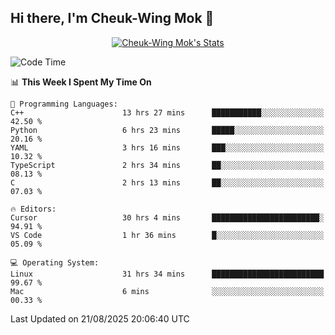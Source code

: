 ## Hi there, I'm Cheuk-Wing Mok 👋

<!--
**mozro0327/mozro0327** is a ✨ _special_ ✨ repository because its `README.md` (this file) appears on your GitHub profile.

Here are some ideas to get you started:

- 🔭 I’m currently working on ...
- 🌱 I’m currently learning ...
- 👯 I’m looking to collaborate on ...
- 🤔 I’m looking for help with ...
- 💬 Ask me about ...
- 📫 How to reach me: ...
- 😄 Pronouns: ...
- ⚡ Fun fact: ...
-->

<p align="center">
  <a href="https://github.com/mozro0327" class="rich-diff-level-one">
    <img src="https://github-readme-stats.vercel.app/api?username=mozro0327&title_color=333&text_color=777" alt="Cheuk-Wing Mok's Stats" >
    <!-- &hide=issues
    <img src="https://github-readme-stats.vercel.app/api?username=mozro0327&hide=issues&title_color=333&text_color=777" alt="Cheuk-Wing Mok's Stats" >
    -->
  </a>
</p>

<!--START_SECTION:waka-->
![Code Time](http://img.shields.io/badge/Code%20Time-3%2C764%20hrs%2041%20mins-blue)

📊 **This Week I Spent My Time On** 

```text
💬 Programming Languages: 
C++                      13 hrs 27 mins      ███████████░░░░░░░░░░░░░░   42.50 % 
Python                   6 hrs 23 mins       █████░░░░░░░░░░░░░░░░░░░░   20.16 % 
YAML                     3 hrs 16 mins       ███░░░░░░░░░░░░░░░░░░░░░░   10.32 % 
TypeScript               2 hrs 34 mins       ██░░░░░░░░░░░░░░░░░░░░░░░   08.13 % 
C                        2 hrs 13 mins       ██░░░░░░░░░░░░░░░░░░░░░░░   07.03 % 

🔥 Editors: 
Cursor                   30 hrs 4 mins       ████████████████████████░   94.91 % 
VS Code                  1 hr 36 mins        █░░░░░░░░░░░░░░░░░░░░░░░░   05.09 % 

💻 Operating System: 
Linux                    31 hrs 34 mins      █████████████████████████   99.67 % 
Mac                      6 mins              ░░░░░░░░░░░░░░░░░░░░░░░░░   00.33 % 
```


 Last Updated on 21/08/2025 20:06:40 UTC
<!--END_SECTION:waka-->
